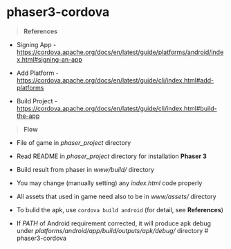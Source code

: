# phaser3-cordova


> **References**

- Signing App - https://cordova.apache.org/docs/en/latest/guide/platforms/android/index.html#signing-an-app

- Add Platform - https://cordova.apache.org/docs/en/latest/guide/cli/index.html#add-platforms

- Build Project - https://cordova.apache.org/docs/en/latest/guide/cli/index.html#build-the-app


> **Flow**

- File of game in *phaser_project* directory

- Read README in *phaser_project* directory for installation **Phaser 3**

- Build result from phaser in *www/build/* directory

- You may change (manually setting) any *index.html* code properly

- All assets that used in game need also to be in *www/assets/* directory

- To bulid the apk, use `cordova build android` (for detail, see **References**)

- If *PATH* of Android requirement corrected, it will produce apk debug under *platforms/android/app/build/outputs/apk/debug/* directory
#   p h a s e r 3 - c o r d o v a  
 